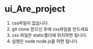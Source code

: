 # ui_Are_project
1. css파일이 없습니다.
2. git clone 받으신 후에 css파일을 만드세요
3. css 파일은 static폴더에 위치하면 됩니다.
4. 실행은 node node.js를 하면 됩니다.
